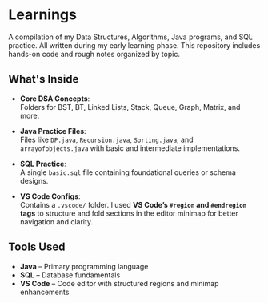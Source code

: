 # Learnings

A compilation of my Data Structures, Algorithms, Java programs, and SQL practice. All written during my early learning phase. This repository includes hands-on code and rough notes organized by topic.



## What's Inside

- **Core DSA Concepts**:  
  Folders for BST, BT, Linked Lists, Stack, Queue, Graph, Matrix, and more.

- **Java Practice Files**:  
  Files like `DP.java`, `Recursion.java`, `Sorting.java`, and `arrayofobjects.java` with basic and intermediate implementations.

- **SQL Practice**:  
  A single `basic.sql` file containing foundational queries or schema designs.

- **VS Code Configs**:  
  Contains a `.vscode/` folder. I used **VS Code’s `#region` and `#endregion` tags** to structure and fold sections in the editor minimap for better navigation and clarity.



## Tools Used

- **Java** – Primary programming language
- **SQL** – Database fundamentals
- **VS Code** – Code editor with structured regions and minimap enhancements
